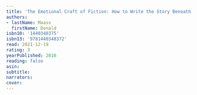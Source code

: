 ```yaml
---
title: 'The Emotional Craft of Fiction: How to Write the Story Beneath the Surface'
authors:
- lastName: Maass
  firstName: Donald
isbn10: '1440348375'
isbn13: '9781440348372'
read: 2021-12-19
rating: 3
yearPublished: 2016
reading: false
asin:
subtitle:
narrators:
cover:
---
```

